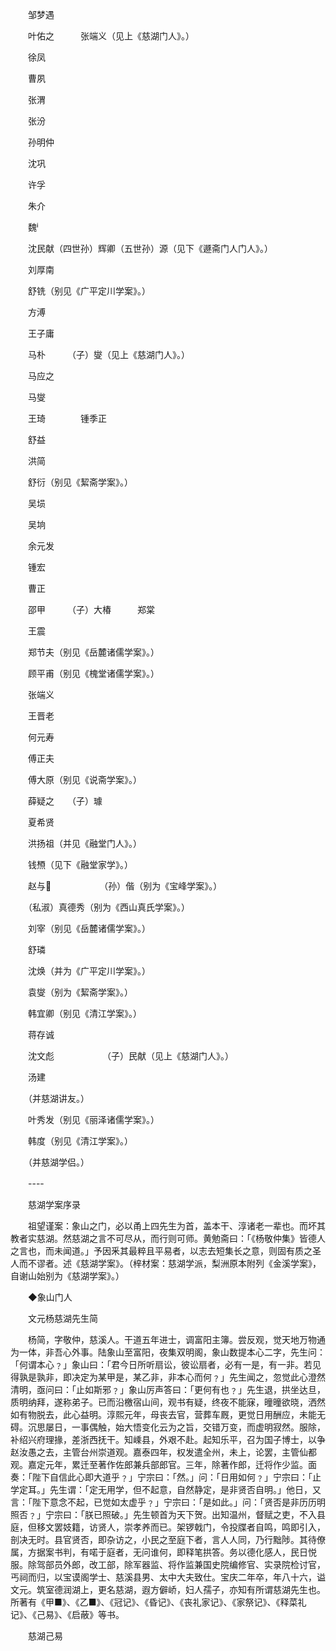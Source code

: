 <!-- { "loadSidebar": true } -->
　　邹梦遇

　　叶佑之　　　张端义（见上《慈湖门人》。）

　　徐凤

　　曹夙

　　张渭

　　张汾

　　孙明仲

　　沈巩

　　许孚

　　朱介

　　魏

　　沈民献（四世孙）辉卿（五世孙）源（见下《遯斋门人门人》。）

　　刘厚南

　　舒铣（别见《广平定川学案》。）

　　方溥

　　王子庸

　　马朴　　　（子）燮（见上《慈湖门人》。）

　　马应之

　　马燮

　　王琦　　　　锺季正

　　舒益

　　洪简

　　舒衍（别见《絜斋学案》。）

　　吴埙

　　吴垧

　　余元发

　　锺宏

　　曹正

　　邵甲　　　（子）大椿　　　郑棠

　　王震

　　郑节夫（别见《岳麓诸儒学案》。）

　　顾平甫（别见《槐堂诸儒学案》。）

　　张端义

　　王晋老

　　何元寿

　　傅正夫

　　傅大原（别见《说斋学案》。）

　　薛疑之　　（子）璩

　　夏希贤

　　洪扬祖（并见《融堂门人》。）

　　钱槱（见下《融堂家学》。）

　　赵与　　　　　　（孙）偕（别为《宝峰学案》。）

　　（私淑）真德秀（别为《西山真氏学案》。）

　　刘宰（别见《岳麓诸儒学案》。）

　　舒璘

　　沈焕（并为《广平定川学案》。）

　　袁燮（别为《絜斋学案》。）

　　韩宜卿（别见《清江学案》。）

　　蒋存诚

　　沈文彪　　　　　　（子）民献（见上《慈湖门人》。）

　　汤建

　　（并慈湖讲友。）

　　叶秀发（别见《丽泽诸儒学案》。）

　　韩度（别见《清江学案》。）

　　（并慈湖学侣。）

　　----

　　慈湖学案序录

　　祖望谨案：象山之门，必以甬上四先生为首，盖本干、淳诸老一辈也。而坏其教者实慈湖。然慈湖之言不可尽从，而行则可师。黄勉斋曰：「《杨敬仲集》皆德人之言也，而未闻道。」予因釆其最粹且平易者，以志去短集长之意，则固有质之圣人而不谬者。述《慈湖学案》。（梓材案：慈湖学派，梨洲原本附列《金溪学案》，自谢山始别为《慈湖学案》。）

　　◆象山门人

　　文元杨慈湖先生简

　　杨简，字敬仲，慈溪人。干道五年进士，调富阳主簿。尝反观，觉天地万物通为一体，非吾心外事。陆象山至富阳，夜集双明阁，象山数提本心二字，先生问：「何谓本心﹖」象山曰：「君今日所听扇讼，彼讼扇者，必有一是，有一非。若见得孰是孰非，即决定为某甲是，某乙非，非本心而何﹖」先生闻之，忽觉此心澄然清明，亟问曰：「止如斯邪﹖」象山厉声答曰：「更何有也﹖」先生退，拱坐达旦，质明纳拜，遂称弟子。已而沿檄宿山间，观书有疑，终夜不能寐，曈曈欲晓，洒然如有物脱去，此心益明。淳熙元年，母丧去官，营葬车厩，更觉日用酬应，未能无碍。沉思屡日，一事偶触，始大悟变化云为之旨，交错万变，而虚明寂然。服除，补绍兴府理掾，差浙西抚干。知嵊县，外艰不赴。起知乐平，召为国子博士，以争赵汝愚之去，主管台州崇道观。嘉泰四年，权发遣全州，未上，论罢，主管仙都观。嘉定元年，累迁至著作佐郎兼兵部郎官。三年，除著作郎，迁将作少监。面奏：「陛下自信此心即大道乎﹖」宁宗曰：「然。」问：「日用如何﹖」宁宗曰：「止学定耳。」先生谓：「定无用学，但不起意，自然静定，是非贤否自明。」他日，又言：「陛下意念不起，已觉如太虚乎﹖」宁宗曰：「是如此。」问：「贤否是非历历明照否﹖」宁宗曰：「朕已照破。」先生顿首为天下贺。出知温州，督赋之吏，不入县庭，但移文罢妓籍，访贤人，崇孝养而已。架锣戟门，令投牒者自鸣，鸣即引入，剖决无时。县官贤否，即杂访之，小民之至庭下者，言人人同，乃行黜陟。其待僚属，方据案书判，有喏于庭者，无问谁何，即释笔拱答。务以德化感人，民日悦服。除驾部员外郎，改工部，除军器监、将作监兼国史院编修官、实录院检讨官，丐祠而归，以宝谟阁学士、慈溪县男、太中大夫致仕。宝庆二年卒，年八十六，谥文元。筑室德润湖上，更名慈湖，遐方僻峤，妇人孺子，亦知有所谓慈湖先生也。所著有《甲■》、《乙■》、《冠记》、《昏记》、《丧礼家记》、《家祭记》、《释菜礼记》、《己易》、《启蔽》等书。

　　慈湖己易

